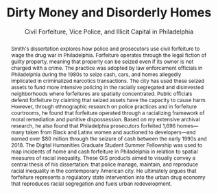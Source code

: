 ---
pid: g2021smith
title: Dirty Money and Disorderly Homes
subtitle: Civil Forfeiture, Vice Police, and Illicit Capital in Philadelphia
category: Grad Fellowship Project
tags:
- mapping
cohort_year: '2021'
abstract: 'Smith''s dissertation explores how police and prosecutors use civil forfeiture
  to wage the drug war in Philadelphia. Forfeiture operates through the legal fiction
  of guilty property, meaning that property can be seized even if its owner is not
  charged with a crime. The practice was adopted by law enforcement officials in Philadelphia
  during the 1980s to seize cash, cars, and homes allegedly implicated in criminalized
  narcotics transactions. The city has used these seized assets to fund more intensive
  policing in the racially segregated and disinvested neighborhoods where forfeitures
  are spatially concentrated. Public officials defend forfeiture by claiming that
  seized assets have the capacity to cause harm. However, through ethnographic research
  on police practices and in forfeiture courtrooms, he found that forfeiture operated
  through a racializing framework of moral remediation and punitive dispossession.
  Based on my extensive archival research, he also found that Philadelphia prosecutors
  forfeited 1,696 homes—many taken from Black and Latinx women and auctioned to developers—and
  earned over $80 million through the seizure of cash between the early 1990s and
  2018. The Digital Humanities Graduate Student Summer Fellowship was used to map
  incidents of home and cash forfeiture in Philadelphia in relation to spatial measures
  of racial inequality. These GIS products aimed to visually convey a central thesis
  of his dissertation: that police manage, maintain, and reproduce racial inequality
  in the contemporary American city. He ultimately argues that forfeiture represents
  a regulatory state intervention into the urban drug economy that reproduces racial
  segregation and fuels urban redevelopment.'
pis:
- smith
layout: project
---
